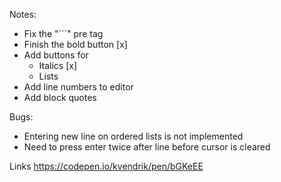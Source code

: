 Notes:
- Fix the "```" pre tag
- Finish the bold button [x]
- Add buttons for 
  - Italics [x]
  - Lists
- Add line numbers to editor
- Add block quotes

Bugs: 
- Entering new line on ordered lists is not implemented
- Need to press enter twice after line before cursor is cleared


Links
https://codepen.io/kvendrik/pen/bGKeEE
